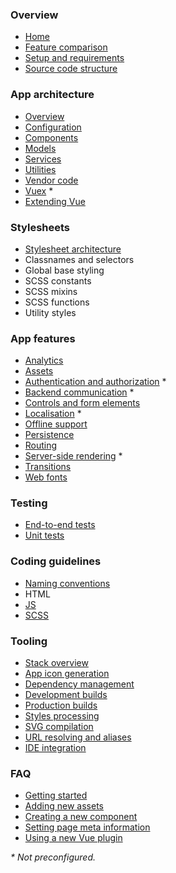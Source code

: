 
### Overview

- [Home](README.md)
- [Feature comparison](overview/comparison.md)
- [Setup and requirements](overview/setup.md)
- [Source code structure](overview/source.md)

### App architecture

- [Overview](app/overview.md)
- [Configuration](app/config.md)
- [Components](app/components.md)
- [Models](app/models.md)
- [Services](app/services.md)
- [Utilities](app/utilities.md)
- [Vendor code](app/vendor.md)
- [Vuex](app/vuex.md) *
- [Extending Vue](app/vue.md)

### Stylesheets

- [Stylesheet architecture](stylesheets/stylesheet-architecture.md)
- Classnames and selectors<!-- (ui/style-selectors.md) -->
- Global base styling<!-- (ui/global-styles.md) -->
- SCSS constants<!-- (ui/style-constants.md) -->
- SCSS mixins<!-- (ui/scss-mixins.md) -->
- SCSS functions<!-- (ui/scss-functions.md) -->
- Utility styles<!-- (ui/utility-styles.md) -->

### App features

- [Analytics](ui/analytics.md)
- [Assets](ui/assets.md)
- [Authentication and authorization](ui/auth.md) *
- [Backend communication](ui/http.md) *
- [Controls and form elements](ui/controls.md)
- [Localisation](ui/localisation.md) *
- [Offline support](ui/offline.md)
- [Persistence](ui/persistence.md)
- [Routing](ui/routing.md)
- [Server-side rendering](ui/ssr.md) *
- [Transitions](ui/transitions.md)
- [Web fonts](ui/webfonts.md)

### Testing

- [End-to-end tests](tests/e2e.md)
- [Unit tests](tests/unit.md)

### Coding guidelines

- [Naming conventions](conventions/naming.md)
- HTML
- [JS](conventions/js.md)
- [SCSS](conventions/scss.md)

### Tooling

- [Stack overview](tooling/stack.md)
- [App icon generation](tooling/app-icons.md)
- [Dependency management](tooling/dependencies.md)
- [Development builds](tooling/development.md)
- [Production builds](tooling/production.md)
- [Styles processing](tooling/styles.md)
- [SVG compilation](tooling/svg-compilation.md)
- [URL resolving and aliases](tooling/urls.md)
- [IDE integration](misc/ide.md)

### FAQ

- [Getting started](faq/getting-started.md)
- [Adding new assets](faq/new-assets.md)
- [Creating a new component](faq/creating-components.md)
- [Setting page meta information](faq/meta.md)
- [Using a new Vue plugin](faq/vue-plugins.md)

_* Not preconfigured._
